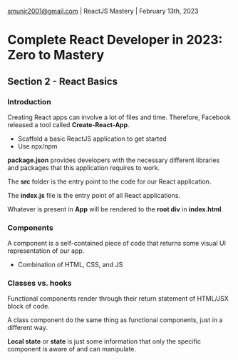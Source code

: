 smunir2001@gmail.com | ReactJS Mastery | February 13th, 2023
# Complete React Developer in 2023: Zero to Mastery
## Section 2 - React Basics
### Introduction
Creating React apps can involve a lot of files and time. Therefore, Facebook released a tool called __Create-React-App__.
* Scaffold a basic ReactJS application to get started
* Use npx/npm

__package.json__ provides developers with the necessary different libraries and packages that this application requires to work.

The __src__ folder is the entry point to the code for our React application.

The __index.js__ file is the entry point of all React applications.

Whatever is present in __App__ will be rendered to the __root div__ in __index.html__.

### Components
A component is a self-contained piece of code that returns some visual UI representation of our app.
* Combination of HTML, CSS, and JS
### Classes vs. hooks
Functional components render through their return statement of HTML/JSX block of code.

A class component do the same thing as functional components, just in a different way.

__Local state__ or __state__ is just some information that only the specific component is aware of and can manipulate.